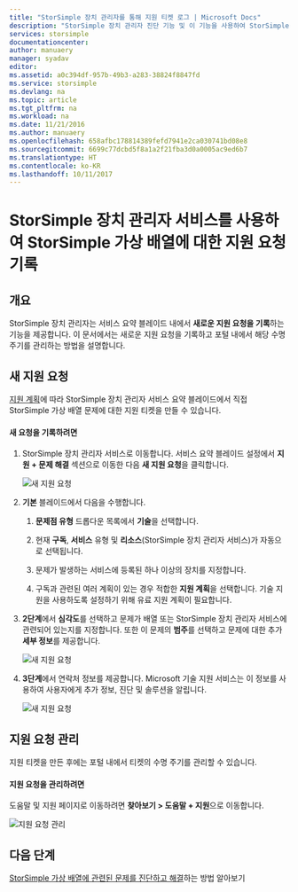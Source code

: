 ```yaml
---
title: "StorSimple 장치 관리자를 통해 지원 티켓 로그 | Microsoft Docs"
description: "StorSimple 장치 관리자 진단 기능 및 이 기능을 사용하여 StorSimple 가상 배열 문제를 해결하는 방법을 설명합니다."
services: storsimple
documentationcenter: 
author: manuaery
manager: syadav
editor: 
ms.assetid: a0c394df-957b-49b3-a283-38824f8847fd
ms.service: storsimple
ms.devlang: na
ms.topic: article
ms.tgt_pltfrm: na
ms.workload: na
ms.date: 11/21/2016
ms.author: manuaery
ms.openlocfilehash: 658afbc178814389fefd7941e2ca030741bd08e8
ms.sourcegitcommit: 6699c77dcbd5f8a1a2f21fba3d0a0005ac9ed6b7
ms.translationtype: HT
ms.contentlocale: ko-KR
ms.lasthandoff: 10/11/2017
---
```

# <a name="use-the-storsimple-device-manager-service-to-log-a-support-request-for-the-storsimple-virtual-array"></a>StorSimple 장치 관리자 서비스를 사용하여 StorSimple 가상 배열에 대한 지원 요청 기록

## <a name="overview"></a>개요

StorSimple 장치 관리자는 서비스 요약 블레이드 내에서 **새로운 지원 요청을 기록**하는 기능을 제공합니다. 이 문서에서는 새로운 지원 요청을 기록하고 포털 내에서 해당 수명 주기를 관리하는 방법을 설명합니다.

## <a name="new-support-request"></a>새 지원 요청

[지원 계획](https://azure.microsoft.com/support/plans/)에 따라 StorSimple 장치 관리자 서비스 요약 블레이드에서 직접 StorSimple 가상 배열 문제에 대한 지원 티켓을 만들 수 있습니다.

#### <a name="to-log-a-new-request"></a>새 요청을 기록하려면

1. StorSimple 장치 관리자 서비스로 이동합니다. 서비스 요약 블레이드 설정에서 **지원 + 문제 해결** 섹션으로 이동한 다음 **새 지원 요청**을 클릭합니다.
   
    ![새 지원 요청](./media/storsimple-virtual-array-log-support-ticket/log-support-ticket1.png)

2. **기본** 블레이드에서 다음을 수행합니다.

    1. **문제점 유형** 드롭다운 목록에서 **기술**을 선택합니다. 
    
    2. 현재 **구독**, **서비스** 유형 및 **리소스**(StorSimple 장치 관리자 서비스)가 자동으로 선택됩니다. 

    3. 문제가 발생하는 서비스에 등록된 하나 이상의 장치를 지정합니다.

    4. 구독과 관련된 여러 계획이 있는 경우 적합한 **지원 계획**을 선택합니다. 기술 지원을 사용하도록 설정하기 위해 유료 지원 계획이 필요합니다.

3. **2단계**에서 **심각도**를 선택하고 문제가 배열 또는 StorSimple 장치 관리자 서비스에 관련되어 있는지를 지정합니다. 또한 이 문제의 **범주**를 선택하고 문제에 대한 추가 **세부 정보**를 제공합니다.
   
    ![새 지원 요청](./media/storsimple-virtual-array-log-support-ticket/log-support-ticket2.png)

4. **3단계**에서 연락처 정보를 제공합니다. Microsoft 기술 지원 서비스는 이 정보를 사용하여 사용자에게 추가 정보, 진단 및 솔루션을 알립니다.
   
    ![새 지원 요청](./media/storsimple-virtual-array-log-support-ticket/log-support-ticket3.png)

## <a name="manage-a-support-request"></a>지원 요청 관리

지원 티켓을 만든 후에는 포털 내에서 티켓의 수명 주기를 관리할 수 있습니다.

#### <a name="to-manage-your-support-requests"></a>지원 요청을 관리하려면

도움말 및 지원 페이지로 이동하려면 **찾아보기 > 도움말 + 지원**으로 이동합니다.

![지원 요청 관리](./media/storsimple-virtual-array-log-support-ticket/manage-support-tickets.png)

## <a name="next-steps"></a>다음 단계

[StorSimple 가상 배열에 관련된 문제를 진단하고 해결](storsimple-virtual-array-diagnose-problems.md)하는 방법 알아보기

